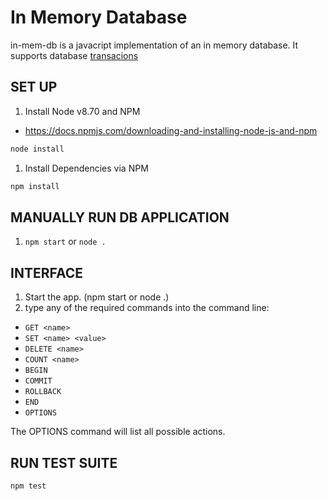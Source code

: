 # In Memory Database

in-mem-db is a javacript implementation of an in memory database. It supports database [transacions](https://www.techopedia.com/definition/16455/transaction) 

## SET UP

1. Install Node v8.70 and NPM
 * https://docs.npmjs.com/downloading-and-installing-node-js-and-npm
```sh
node install
```

1. Install Dependencies via NPM
```sh
npm install
```

## MANUALLY RUN DB APPLICATION
1. `npm start` or `node .`

## INTERFACE
1. Start the app. (npm start or node .)
1. type any of the required commands into the command line:
- `GET <name>`
- `SET <name> <value>`
- `DELETE <name>`
- `COUNT <name>`
- `BEGIN`
- `COMMIT`
- `ROLLBACK`
- `END`
- `OPTIONS`

The OPTIONS command will list all possible actions.

## RUN TEST SUITE

```sh
npm test
```
